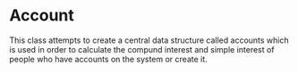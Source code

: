 # Account

This class attempts to create a central data structure called accounts 
which is used in order to calculate the compund interest and simple interest of 
people who have accounts on the system or create it.
